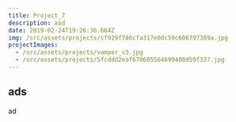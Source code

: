 ```yaml
---
title: Project_7
description: asd
date: 2019-02-24T19:26:36.664Z
img: /src/assets/projects/cf929f786cfa317e0dc59c606797389a.jpg
projectImages:
  - /src/assets/projects/vamper_v3.jpg
  - /src/assets/projects/5fcddd2eaf670605564699408d59f337.jpg
---
```

## ads

ad
